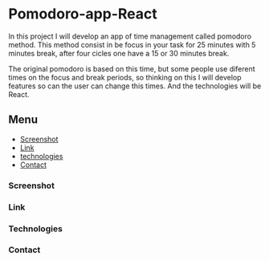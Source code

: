# Pomodoro-app-React

In this project I will develop an app of time management called pomodoro method. This method consist in be focus in your task for 25 minutes with 5 minutes break, after four cicles one have a 15 or 30 minutes break.

The original pomodoro is based on this time, but some people use diferent times on the focus and break periods, so thinking on this I will develop features so can the user can change this times. And the technologies will be React.

## Menu

- [Screenshot](#screenshot)
- [Link](#link)
- [technologies](#technologies)
- [Contact](#contact)

### Screenshot
### Link
### Technologies
### Contact